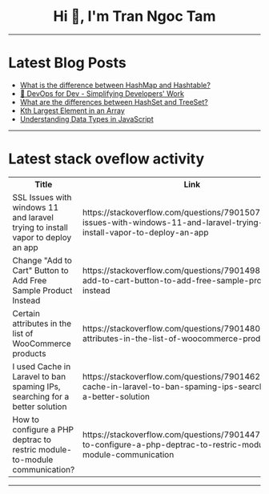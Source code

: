<h1 align="center">Hi 👋, I'm Tran Ngoc Tam</h1>

---

# Latest Blog Posts 
<!-- BLOG-POST-LIST:START -->
- [What is the difference between HashMap and Hashtable?](https://dev.to/codegreen/what-is-the-difference-between-hashmap-and-hashtable-4ng7)
- [🚀 DevOps for Dev - Simplifying Developers&#39; Work](https://dev.to/skillcr/devops-for-dev-simplifying-developers-work-2kkp)
- [What are the differences between HashSet and TreeSet?](https://dev.to/codegreen/what-are-the-differences-between-hashset-and-treeset-53b7)
- [Kth Largest Element in an Array](https://dev.to/codexam/kth-largest-element-in-an-array-173k)
- [Understanding Data Types in JavaScript](https://dev.to/wisdomudo/understanding-data-types-in-javascript-e3c)
<!-- BLOG-POST-LIST:END -->

---

# Latest stack oveflow activity
<table>
  <tr><th>Title</th><th>Link</th></tr>
  <!-- STACKOVERFLOW:START --><tr><td>SSL Issues with windows 11 and laravel trying to install vapor to deploy an app</td><td>https://stackoverflow.com/questions/79015075/ssl-issues-with-windows-11-and-laravel-trying-to-install-vapor-to-deploy-an-app</td></tr><tr><td>Change &quot;Add to Cart&quot; Button to Add Free Sample Product Instead</td><td>https://stackoverflow.com/questions/79014984/change-add-to-cart-button-to-add-free-sample-product-instead</td></tr><tr><td>Certain attributes in the list of WooCommerce products</td><td>https://stackoverflow.com/questions/79014805/certain-attributes-in-the-list-of-woocommerce-products</td></tr><tr><td>I used Cache in Laravel to ban spaming IPs, searching for a better solution</td><td>https://stackoverflow.com/questions/79014627/i-used-cache-in-laravel-to-ban-spaming-ips-searching-for-a-better-solution</td></tr><tr><td>How to configure a PHP deptrac to restric module-to-module communication?</td><td>https://stackoverflow.com/questions/79014478/how-to-configure-a-php-deptrac-to-restric-module-to-module-communication</td></tr><!-- STACKOVERFLOW:END -->
</table>

---


